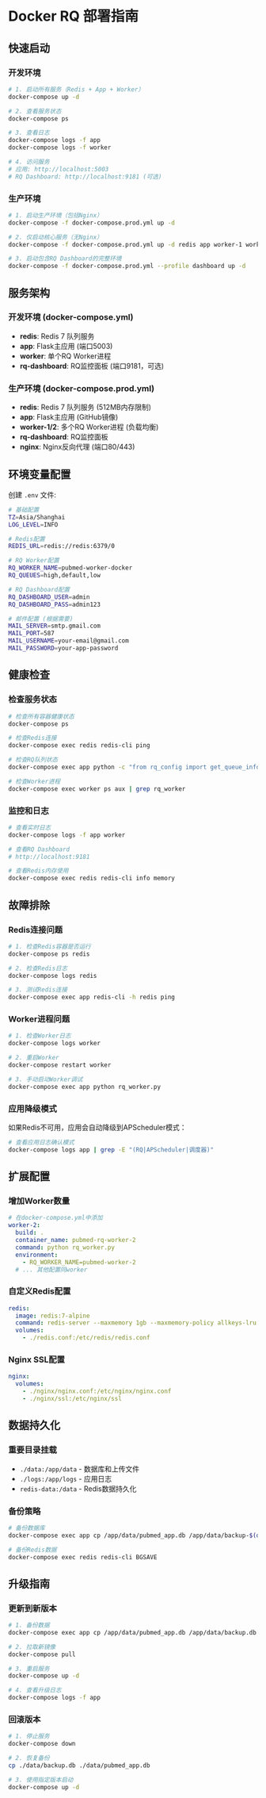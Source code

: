 # Docker RQ 部署指南

## 快速启动

### 开发环境
```bash
# 1. 启动所有服务（Redis + App + Worker）
docker-compose up -d

# 2. 查看服务状态
docker-compose ps

# 3. 查看日志
docker-compose logs -f app
docker-compose logs -f worker

# 4. 访问服务
# 应用: http://localhost:5003
# RQ Dashboard: http://localhost:9181 (可选)
```

### 生产环境
```bash
# 1. 启动生产环境（包括Nginx）
docker-compose -f docker-compose.prod.yml up -d

# 2. 仅启动核心服务（无Nginx）
docker-compose -f docker-compose.prod.yml up -d redis app worker-1 worker-2

# 3. 启动包含RQ Dashboard的完整环境
docker-compose -f docker-compose.prod.yml --profile dashboard up -d
```

## 服务架构

### 开发环境 (docker-compose.yml)
- **redis**: Redis 7 队列服务
- **app**: Flask主应用 (端口5003)
- **worker**: 单个RQ Worker进程
- **rq-dashboard**: RQ监控面板 (端口9181，可选)

### 生产环境 (docker-compose.prod.yml)
- **redis**: Redis 7 队列服务 (512MB内存限制)
- **app**: Flask主应用 (GitHub镜像)
- **worker-1/2**: 多个RQ Worker进程 (负载均衡)
- **rq-dashboard**: RQ监控面板
- **nginx**: Nginx反向代理 (端口80/443)

## 环境变量配置

创建 `.env` 文件:
```bash
# 基础配置
TZ=Asia/Shanghai
LOG_LEVEL=INFO

# Redis配置
REDIS_URL=redis://redis:6379/0

# RQ Worker配置
RQ_WORKER_NAME=pubmed-worker-docker
RQ_QUEUES=high,default,low

# RQ Dashboard配置
RQ_DASHBOARD_USER=admin
RQ_DASHBOARD_PASS=admin123

# 邮件配置 (根据需要)
MAIL_SERVER=smtp.gmail.com
MAIL_PORT=587
MAIL_USERNAME=your-email@gmail.com
MAIL_PASSWORD=your-app-password
```

## 健康检查

### 检查服务状态
```bash
# 检查所有容器健康状态
docker-compose ps

# 检查Redis连接
docker-compose exec redis redis-cli ping

# 检查RQ队列状态
docker-compose exec app python -c "from rq_config import get_queue_info; print(get_queue_info())"

# 检查Worker进程
docker-compose exec worker ps aux | grep rq_worker
```

### 监控和日志
```bash
# 查看实时日志
docker-compose logs -f app worker

# 查看RQ Dashboard
# http://localhost:9181

# 查看Redis内存使用
docker-compose exec redis redis-cli info memory
```

## 故障排除

### Redis连接问题
```bash
# 1. 检查Redis容器是否运行
docker-compose ps redis

# 2. 检查Redis日志
docker-compose logs redis

# 3. 测试Redis连接
docker-compose exec app redis-cli -h redis ping
```

### Worker进程问题
```bash
# 1. 检查Worker日志
docker-compose logs worker

# 2. 重启Worker
docker-compose restart worker

# 3. 手动启动Worker调试
docker-compose exec app python rq_worker.py
```

### 应用降级模式
如果Redis不可用，应用会自动降级到APScheduler模式：
```bash
# 查看应用日志确认模式
docker-compose logs app | grep -E "(RQ|APScheduler|调度器)"
```

## 扩展配置

### 增加Worker数量
```yaml
# 在docker-compose.yml中添加
worker-2:
  build: .
  container_name: pubmed-rq-worker-2
  command: python rq_worker.py
  environment:
    - RQ_WORKER_NAME=pubmed-worker-2
  # ... 其他配置同worker
```

### 自定义Redis配置
```yaml
redis:
  image: redis:7-alpine
  command: redis-server --maxmemory 1gb --maxmemory-policy allkeys-lru --appendonly yes
  volumes:
    - ./redis.conf:/etc/redis/redis.conf
```

### Nginx SSL配置
```yaml
nginx:
  volumes:
    - ./nginx/nginx.conf:/etc/nginx/nginx.conf
    - ./nginx/ssl:/etc/nginx/ssl
```

## 数据持久化

### 重要目录挂载
- `./data:/app/data` - 数据库和上传文件
- `./logs:/app/logs` - 应用日志
- `redis-data:/data` - Redis数据持久化

### 备份策略
```bash
# 备份数据库
docker-compose exec app cp /app/data/pubmed_app.db /app/data/backup-$(date +%Y%m%d).db

# 备份Redis数据
docker-compose exec redis redis-cli BGSAVE
```

## 升级指南

### 更新到新版本
```bash
# 1. 备份数据
docker-compose exec app cp /app/data/pubmed_app.db /app/data/backup.db

# 2. 拉取新镜像
docker-compose pull

# 3. 重启服务
docker-compose up -d

# 4. 查看升级日志
docker-compose logs -f app
```

### 回滚版本
```bash
# 1. 停止服务
docker-compose down

# 2. 恢复备份
cp ./data/backup.db ./data/pubmed_app.db

# 3. 使用指定版本启动
docker-compose up -d
```